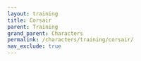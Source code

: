 ```yaml
---
layout: training
title: Corsair
parent: Training
grand_parent: Characters
permalink: /characters/training/corsair/
nav_exclude: true
---
```

